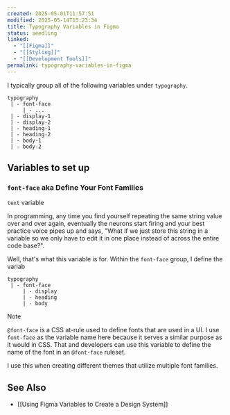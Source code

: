 ```yaml
---
created: 2025-05-01T11:57:51
modified: 2025-05-14T15:23:34
title: Typography Variables in Figma
status: seedling
linked:
  - "[[Figma]]"
  - "[[Styling]]"
  - "[[Development Tools]]"
permalink: typography-variables-in-figma
---
```


I typically group all of the following variables under `typography`.

```
typography
 | - font-face
	 | - ...
 | - display-1
 | - display-2
 | - heading-1
 | - heading-2
 | - body-1
 | - body-2
```

## Variables to set up

### `font-face` aka Define Your Font Families

`text` variable

In programming, any time you find yourself repeating the same string value over and over again, eventually the neurons start firing and your best practice voice pipes up and says, "What if we just store this string in a variable so we only have to edit it in one place instead of across the entire code base?".

Well, that's what this variable is for.  Within the `font-face` group, I define the variab

```
typography
 | - font-face
	 | - display
	 | - heading
	 | - body
```

> [!note]
> `@font-face` is a CSS at-rule used to define fonts that are used in a UI. I use `font-face` as the variable name here because it serves a similar purpose as it would in CSS.
> That and developers can use this variable to define the name of the font in an `@font-face` ruleset.




I use this when creating different themes that utilize multiple font families.




## See Also

- [[Using Figma Variables to Create a Design System]]